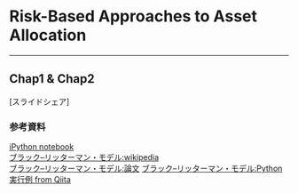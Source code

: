 # Risk-Based Approaches to Asset Allocation
------------
## Chap1 & Chap2  
[スライドシェア]  
### 参考資料  
[iPython notebook](Chap1_Chap2)  
[ブラック–リッターマン・モデル:wikipedia](https://ja.wikipedia.org/wiki/%E3%83%96%E3%83%A9%E3%83%83%E3%82%AF%E2%80%93%E3%83%AA%E3%83%83%E3%82%BF%E3%83%BC%E3%83%9E%E3%83%B3%E3%83%BB%E3%83%A2%E3%83%87%E3%83%AB)  
[ブラック–リッターマン・モデル:論文](http://www.sef.hku.hk/tpg/econ6017/2011/black-litterman-1992.pdf)
[ブラック–リッターマン・モデル:Python実行例 from Qiita](http://qiita.com/nokomitch/items/0d1812763114e6266bf3)
